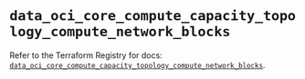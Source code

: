 # `data_oci_core_compute_capacity_topology_compute_network_blocks`

Refer to the Terraform Registry for docs: [`data_oci_core_compute_capacity_topology_compute_network_blocks`](https://registry.terraform.io/providers/oracle/oci/7.19.0/docs/data-sources/core_compute_capacity_topology_compute_network_blocks).
